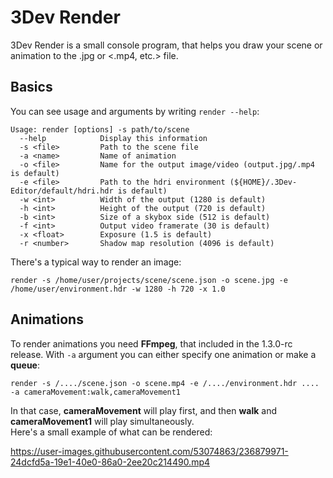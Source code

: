 # 3Dev Render
3Dev Render is a small console program, that helps you draw your scene or animation to the .jpg or <.mp4, etc.> file.
## Basics
You can see usage and arguments by writing `render --help`:
```
Usage: render [options] -s path/to/scene
  --help            Display this information
  -s <file>         Path to the scene file
  -a <name>         Name of animation
  -o <file>         Name for the output image/video (output.jpg/.mp4 is default)
  -e <file>         Path to the hdri environment (${HOME}/.3Dev-Editor/default/hdri.hdr is default)
  -w <int>          Width of the output (1280 is default)
  -h <int>          Height of the output (720 is default)
  -b <int>          Size of a skybox side (512 is default)
  -f <int>          Output video framerate (30 is default)
  -x <float>        Exposure (1.5 is default)
  -r <number>       Shadow map resolution (4096 is default)
```
There's a typical way to render an image:
```
render -s /home/user/projects/scene/scene.json -o scene.jpg -e /home/user/environment.hdr -w 1280 -h 720 -x 1.0
```
## Animations
To render animations you need **FFmpeg**, that included in the 1.3.0-rc release. With `-a` argument you can either specify one animation or make a **queue**:
```
render -s /..../scene.json -o scene.mp4 -e /..../environment.hdr .... -a cameraMovement:walk,cameraMovement1
```
In that case, **cameraMovement** will play first, and then **walk** and **cameraMovement1** will play simultaneously.  
Here's a small example of what can be rendered:


https://user-images.githubusercontent.com/53074863/236879971-24dcfd5a-19e1-40e0-86a0-2ee20c214490.mp4

